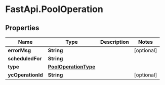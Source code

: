 # FastApi.PoolOperation

## Properties

Name | Type | Description | Notes
------------ | ------------- | ------------- | -------------
**errorMsg** | **String** |  | [optional] 
**scheduledFor** | **String** |  | 
**type** | [**PoolOperationType**](PoolOperationType.md) |  | 
**ycOperationId** | **String** |  | [optional] 


